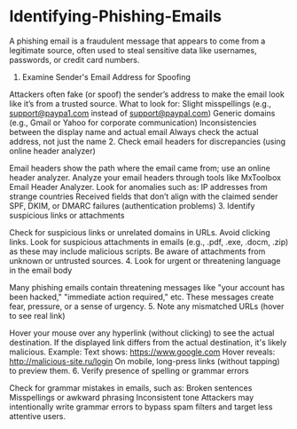 # Identifying-Phishing-Emails
A phishing email is a fraudulent message that appears to come from a legitimate source, often used to steal sensitive data like usernames, passwords, or credit card numbers.
1. Examine Sender's Email Address for Spoofing

Attackers often fake (or spoof) the sender’s address to make the email look like it’s from a trusted source.
What to look for:
Slight misspellings (e.g., support@paypa1.com instead of support@paypal.com)
Generic domains (e.g., Gmail or Yahoo for corporate communication)
Inconsistencies between the display name and actual email
Always check the actual address, not just the name
2. Check email headers for discrepancies (using online header analyzer)

Email headers show the path where the email came from; use an online header analyzer.
Analyze your email headers through tools like MxToolbox Email Header Analyzer.
Look for anomalies such as:
IP addresses from strange countries
Received fields that don’t align with the claimed sender
SPF, DKIM, or DMARC failures (authentication problems)
3. Identify suspicious links or attachments

Check for suspicious links or unrelated domains in URLs.
Avoid clicking links.
Look for suspicious attachments in emails (e.g., .pdf, .exe, .docm, .zip) as these may include malicious scripts.
Be aware of attachments from unknown or untrusted sources.
4. Look for urgent or threatening language in the email body

Many phishing emails contain threatening messages like "your account has been hacked," "immediate action required," etc.
These messages create fear, pressure, or a sense of urgency.
5. Note any mismatched URLs (hover to see real link)

Hover your mouse over any hyperlink (without clicking) to see the actual destination.
If the displayed link differs from the actual destination, it's likely malicious.
Example:
Text shows: https://www.google.com
Hover reveals: http://malicious-site.ru/login
On mobile, long-press links (without tapping) to preview them.
6. Verify presence of spelling or grammar errors

Check for grammar mistakes in emails, such as:
Broken sentences
Misspellings or awkward phrasing
Inconsistent tone
Attackers may intentionally write grammar errors to bypass spam filters and target less attentive users.

